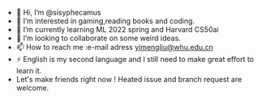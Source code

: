 - 👋 Hi, I’m @sisyphecamus
- 👀 I’m interested in gaming,reading books and coding.
- 🌱 I’m currently learning ML 2022 spring and Harvard CS50ai
- 💞️ I’m looking to collaborate on some weird ideas.
- 📫 How to reach me :e-mail adress yimengliu@whu.edu.cn
- ⚡ English is my second language and I still need to make great effort to learn it.
- Let's make friends right now ! Heated issue and branch request are welcome.

<!---
sisyphecamus/sisyphecamus is a ✨ special ✨ repository because its `README.md` (this file) appears on your GitHub profile.You can click the Preview link to take a look at your changes.
--->

